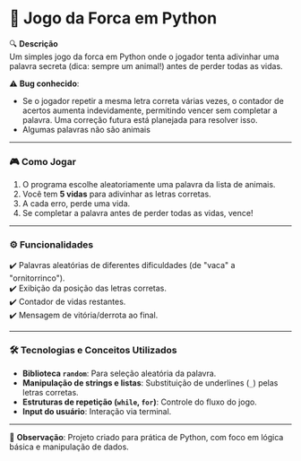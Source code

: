 # 🐍 Jogo da Forca em Python  

🔍 **Descrição**  
Um simples jogo da forca em Python onde o jogador tenta adivinhar uma palavra secreta (dica: sempre um animal!) antes de perder todas as vidas.  

⚠️ **Bug conhecido**: 
- Se o jogador repetir a mesma letra correta várias vezes, o contador de acertos aumenta indevidamente, permitindo vencer sem completar a palavra. Uma correção futura está planejada para resolver isso.  
- Algumas palavras não são animais 

---

### 🎮 **Como Jogar**  
1. O programa escolhe aleatoriamente uma palavra da lista de animais.  
2. Você tem **5 vidas** para adivinhar as letras corretas.  
3. A cada erro, perde uma vida.  
4. Se completar a palavra antes de perder todas as vidas, vence!  

---

### ⚙️ **Funcionalidades**  
✔️ Palavras aleatórias de diferentes dificuldades (de "vaca" a "ornitorrinco").  
✔️ Exibição da posição das letras corretas.  
✔️ Contador de vidas restantes.  
✔️ Mensagem de vitória/derrota ao final.  

---

### 🛠️ **Tecnologias e Conceitos Utilizados**  
- **Biblioteca `random`**: Para seleção aleatória da palavra.  
- **Manipulação de strings e listas**: Substituição de underlines (`_`) pelas letras corretas.  
- **Estruturas de repetição (`while`, `for`)**: Controle do fluxo do jogo.  
- **Input do usuário**: Interação via terminal.  

---

📌 **Observação**: Projeto criado para prática de Python, com foco em lógica básica e manipulação de dados.  
